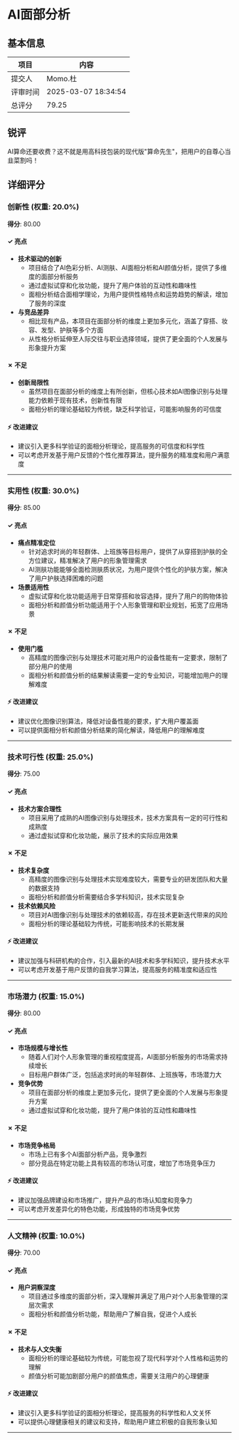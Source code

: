 # AI面部分析

## 基本信息

| 项目 | 内容 |
|------|------|
| 提交人 | Momo.杜 |
| 评审时间 | 2025-03-07 18:34:54 |
| 总评分 | 79.25 |

## 锐评

AI算命还要收费？这不就是用高科技包装的现代版"算命先生"，把用户的自尊心当韭菜割吗！

## 详细评分

### 创新性 (权重: 20.0%)

**得分**: 80.00

#### ✓ 亮点

* **技术驱动的创新**
  * 项目结合了AI色彩分析、AI测肤、AI面相分析和AI颜值分析，提供了多维度的面部分析服务
  * 通过虚拟试穿和化妆功能，提升了用户体验的互动性和趣味性
  * 面相分析结合面相学理论，为用户提供性格特点和运势趋势的解读，增加了服务的深度
* **与竞品差异**
  * 相比现有产品，本项目在面部分析的维度上更加多元化，涵盖了穿搭、妆容、发型、护肤等多个方面
  * 从性格分析延伸至人际交往与职业选择领域，提供了更全面的个人发展与形象提升方案

#### ✗ 不足

* **创新局限性**
  * 虽然项目在面部分析的维度上有所创新，但核心技术如AI图像识别与处理能力依赖于现有技术，创新性有限
  * 面相分析的理论基础较为传统，缺乏科学验证，可能影响服务的可信度

#### ⚡ 改进建议

* 建议引入更多科学验证的面相分析理论，提高服务的可信度和科学性
* 可以考虑开发基于用户反馈的个性化推荐算法，提升服务的精准度和用户满意度

---

### 实用性 (权重: 30.0%)

**得分**: 85.00

#### ✓ 亮点

* **痛点精准定位**
  * 针对追求时尚的年轻群体、上班族等目标用户，提供了从穿搭到护肤的全方位建议，精准解决了用户的形象管理需求
  * AI测肤功能能够全面检测肤质状况，为用户提供个性化的护肤方案，解决了用户护肤选择困难的问题
* **场景适用性**
  * 虚拟试穿和化妆功能适用于日常穿搭和妆容选择，提升了用户的购物体验
  * 面相分析和颜值分析功能适用于个人形象管理和职业规划，拓宽了应用场景

#### ✗ 不足

* **使用门槛**
  * 高精度的图像识别与处理技术可能对用户的设备性能有一定要求，限制了部分用户的使用
  * 面相分析和颜值分析的结果解读需要一定的专业知识，可能增加用户的理解难度

#### ⚡ 改进建议

* 建议优化图像识别算法，降低对设备性能的要求，扩大用户覆盖面
* 可以提供面相分析和颜值分析结果的简化解读，降低用户的理解难度

---

### 技术可行性 (权重: 25.0%)

**得分**: 75.00

#### ✓ 亮点

* **技术方案合理性**
  * 项目采用了成熟的AI图像识别与处理技术，技术方案具有一定的可行性和成熟度
  * 通过虚拟试穿和化妆功能，展示了技术的实际应用效果

#### ✗ 不足

* **技术复杂度**
  * 高精度的图像识别与处理技术实现难度较大，需要专业的研发团队和大量的数据支持
  * 面相分析和颜值分析需要结合多学科知识，技术实现复杂
* **技术依赖风险**
  * 项目对AI图像识别与处理技术的依赖较高，存在技术更新迭代带来的风险
  * 面相分析的理论基础较为传统，可能影响技术的长期发展

#### ⚡ 改进建议

* 建议加强与科研机构的合作，引入最新的AI技术和多学科知识，提升技术水平
* 可以考虑开发基于用户反馈的自我学习算法，提高服务的精准度和适应性

---

### 市场潜力 (权重: 15.0%)

**得分**: 80.00

#### ✓ 亮点

* **市场规模与增长性**
  * 随着人们对个人形象管理的重视程度提高，AI面部分析服务的市场需求持续增长
  * 目标用户群体广泛，包括追求时尚的年轻群体、上班族等，市场潜力大
* **竞争优势**
  * 项目在面部分析的维度上更加多元化，提供了更全面的个人发展与形象提升方案
  * 通过虚拟试穿和化妆功能，提升了用户体验的互动性和趣味性

#### ✗ 不足

* **市场竞争格局**
  * 市场上已有多个AI面部分析产品，竞争激烈
  * 部分竞品在特定功能上具有较高的市场认可度，增加了市场竞争压力

#### ⚡ 改进建议

* 建议加强品牌建设和市场推广，提升产品的市场认知度和竞争力
* 可以考虑开发差异化的特色功能，形成独特的市场竞争优势

---

### 人文精神 (权重: 10.0%)

**得分**: 70.00

#### ✓ 亮点

* **用户洞察深度**
  * 项目通过多维度的面部分析，深入理解并满足了用户对个人形象管理的深层次需求
  * 面相分析和颜值分析功能，帮助用户了解自我，促进个人成长

#### ✗ 不足

* **技术与人文失衡**
  * 面相分析的理论基础较为传统，可能忽视了现代科学对个人性格和运势的理解
  * 颜值分析可能加剧部分用户的颜值焦虑，需要关注用户的心理健康

#### ⚡ 改进建议

* 建议引入更多科学验证的面相分析理论，提高服务的科学性和人文关怀
* 可以提供心理健康相关的建议和支持，帮助用户建立积极的自我形象认知

---

